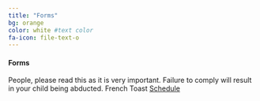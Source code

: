 ```yaml
---
title: "Forms"
bg: orange
color: white #text color
fa-icon: file-text-o
---
```


#### Forms 
People, please read this as it is very important.
Failure to comply will result in your child being abducted.
French Toast
[Schedule](http://sciencediscovery.colorado.edu/wp-content/uploads/2013/05/ES_PDF_2_27-Sheet1.pdf)

